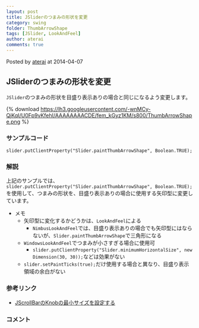 ```yaml
---
layout: post
title: JSliderのつまみの形状を変更
category: swing
folder: ThumbArrowShape
tags: [JSlider, LookAndFeel]
author: aterai
comments: true
---
```


Posted by [aterai](http://terai.xrea.jp/aterai.html) at 2014-04-07

## JSliderのつまみの形状を変更
`JSlider`のつまみの形状を目盛り表示ありの場合と同じになるよう変更します。

{% download https://lh3.googleusercontent.com/-wnMCy-QjKqI/U0Fp9vKfehI/AAAAAAAACDE/fem_kGyz1KM/s800/ThumbArrowShape.png %}

### サンプルコード
<pre class="prettyprint"><code>slider.putClientProperty("Slider.paintThumbArrowShape", Boolean.TRUE);
</code></pre>

### 解説
上記のサンプルでは、`slider.putClientProperty("Slider.paintThumbArrowShape", Boolean.TRUE);`を使用して、つまみの形状を、目盛り表示ありの場合に使用する矢印型に変更しています。

- メモ
    - 矢印型に変化するかどうかは、`LookAndFeel`による
        - `NimbusLookAndFeel`では、目盛り表示ありの場合でも矢印型にはならないが、`Slider.paintThumbArrowShape`で三角形になる
    - `WindowsLookAndFeel`でつまみが小さすぎる場合に使用可
        - `slider.putClientProperty("Slider.minimumHorizontalSize", new Dimension(30, 30));`などは効果がない
    - `slider.setPaintTicks(true);`だけ使用する場合と異なり、目盛り表示領域の余白がない

<!-- dummy comment line for breaking list -->

### 参考リンク
- [JScrollBarのKnobの最小サイズを設定する](http://terai.xrea.jp/Swing/MinimumThumbSize.html)

<!-- dummy comment line for breaking list -->

### コメント
